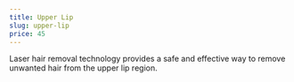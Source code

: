 ```yaml
---
title: Upper Lip
slug: upper-lip
price: 45
---
```


Laser hair removal technology provides a safe and effective way to remove unwanted hair from the upper lip region.
